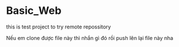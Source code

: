 # Basic_Web
this is test project to try remote repossitory

Nếu em clone được file này thì nhắn gì đó rồi push lên lại file này nha
